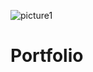![picture1](https://user-images.githubusercontent.com/88852570/133012737-ba567404-aaf7-4c59-bd59-48df7f00e986.jpg)
# Portfolio
